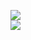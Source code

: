 [![](https://img.shields.io/badge/Made%20With-Github%20Spray-lightgrey.svg?style=for-the-badge&logo=github)](https://github.com/Annihil/github-spray#24497)  
[![](https://i.imgur.com/2DrTn0Z.gif)](https://github.com/Annihil/github-spray)